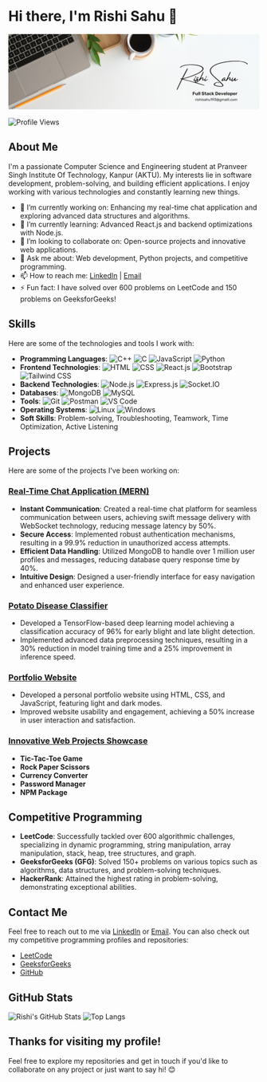 # Hi there, I'm Rishi Sahu 👋

![Profile Banner](https://github.com/Rishisahu19/Rishisahu19/blob/main/Profile.png)

![Profile Views](https://komarev.com/ghpvc/?username=Rishisahu19&color=green)

## About Me

I'm a passionate Computer Science and Engineering student at Pranveer Singh Institute Of Technology, Kanpur (AKTU). My interests lie in software development, problem-solving, and building efficient applications. I enjoy working with various technologies and constantly learning new things.

- 🔭 I’m currently working on: Enhancing my real-time chat application and exploring advanced data structures and algorithms.
- 🌱 I’m currently learning: Advanced React.js and backend optimizations with Node.js.
- 👯 I’m looking to collaborate on: Open-source projects and innovative web applications.
- 💬 Ask me about: Web development, Python projects, and competitive programming.
- 📫 How to reach me: [LinkedIn](https://www.linkedin.com/in/rishi-sahu-073a81232) | [Email](mailto:rishisahu193@gmail.com)
- ⚡ Fun fact: I have solved over 600 problems on LeetCode and 150 problems on GeeksforGeeks!

## Skills

Here are some of the technologies and tools I work with:

- **Programming Languages**: 
  ![C++](https://img.shields.io/badge/-C++-333333?style=flat&logo=cplusplus) 
  ![C](https://img.shields.io/badge/-C-333333?style=flat&logo=c) 
  ![JavaScript](https://img.shields.io/badge/-JavaScript-333333?style=flat&logo=javascript) 
  ![Python](https://img.shields.io/badge/-Python-333333?style=flat&logo=python)
- **Frontend Technologies**: 
  ![HTML](https://img.shields.io/badge/-HTML-333333?style=flat&logo=html5) 
  ![CSS](https://img.shields.io/badge/-CSS-333333?style=flat&logo=css3) 
  ![React.js](https://img.shields.io/badge/-React-333333?style=flat&logo=react) 
  ![Bootstrap](https://img.shields.io/badge/-Bootstrap-333333?style=flat&logo=bootstrap) 
  ![Tailwind CSS](https://img.shields.io/badge/-Tailwind_CSS-333333?style=flat&logo=tailwind-css)
- **Backend Technologies**: 
  ![Node.js](https://img.shields.io/badge/-Node.js-333333?style=flat&logo=node.js) 
  ![Express.js](https://img.shields.io/badge/-Express.js-333333?style=flat&logo=express) 
  ![Socket.IO](https://img.shields.io/badge/-Socket.IO-333333?style=flat&logo=socket.io)
- **Databases**: 
  ![MongoDB](https://img.shields.io/badge/-MongoDB-333333?style=flat&logo=mongodb) 
  ![MySQL](https://img.shields.io/badge/-MySQL-333333?style=flat&logo=mysql)
- **Tools**: 
  ![Git](https://img.shields.io/badge/-Git-333333?style=flat&logo=git) 
  ![Postman](https://img.shields.io/badge/-Postman-333333?style=flat&logo=postman) 
  ![VS Code](https://img.shields.io/badge/-VS_Code-333333?style=flat&logo=visual-studio-code)
- **Operating Systems**: 
  ![Linux](https://img.shields.io/badge/-Linux-333333?style=flat&logo=linux) 
  ![Windows](https://img.shields.io/badge/-Windows-333333?style=flat&logo=windows)
- **Soft Skills**: Problem-solving, Troubleshooting, Teamwork, Time Optimization, Active Listening

## Projects

Here are some of the projects I've been working on:

### [Real-Time Chat Application (MERN)](https://github.com/Rishisahu19/MERN_CHAT-X)
- **Instant Communication**: Created a real-time chat platform for seamless communication between users, achieving swift message delivery with WebSocket technology, reducing message latency by 50%.
- **Secure Access**: Implemented robust authentication mechanisms, resulting in a 99.9% reduction in unauthorized access attempts.
- **Efficient Data Handling**: Utilized MongoDB to handle over 1 million user profiles and messages, reducing database query response time by 40%.
- **Intuitive Design**: Designed a user-friendly interface for easy navigation and enhanced user experience.

### [Potato Disease Classifier](https://github.com/Rishisahu19/Potato_Project)
- Developed a TensorFlow-based deep learning model achieving a classification accuracy of 96% for early blight and late blight detection.
- Implemented advanced data preprocessing techniques, resulting in a 30% reduction in model training time and a 25% improvement in inference speed.

### [Portfolio Website](https://github.com/Rishisahu19/PORTFOLIO)
- Developed a personal portfolio website using HTML, CSS, and JavaScript, featuring light and dark modes.
- Improved website usability and engagement, achieving a 50% increase in user interaction and satisfaction.

### [Innovative Web Projects Showcase](https://github.com/Rishisahu19/Innovative-Web-Projects-Showcase)
- **Tic-Tac-Toe Game**
- **Rock Paper Scissors**
- **Currency Converter**
- **Password Manager**
- **NPM Package**

## Competitive Programming

- **LeetCode**: Successfully tackled over 600 algorithmic challenges, specializing in dynamic programming, string manipulation, array manipulation, stack, heap, tree structures, and graph.
- **GeeksforGeeks (GFG)**: Solved 150+ problems on various topics such as algorithms, data structures, and problem-solving techniques.
- **HackerRank**: Attained the highest rating in problem-solving, demonstrating exceptional abilities.

## Contact Me

Feel free to reach out to me via [LinkedIn](https://www.linkedin.com/in/rishi-sahu-073a81232) or [Email](mailto:rishisahu193@gmail.com). You can also check out my competitive programming profiles and repositories:

- [LeetCode](https://leetcode.com/rishisahu193/)
- [GeeksforGeeks](https://auth.geeksforgeeks.org/user/rishisamixn/)
- [GitHub](https://github.com/Rishisahu19)

## GitHub Stats

![Rishi's GitHub Stats](https://github-readme-stats.vercel.app/api?username=Rishisahu19&show_icons=true&theme=radical)
![Top Langs](https://github-readme-stats.vercel.app/api/top-langs/?username=Rishisahu19&layout=compact&theme=radical)

## Thanks for visiting my profile!

Feel free to explore my repositories and get in touch if you'd like to collaborate on any project or just want to say hi! 😊
